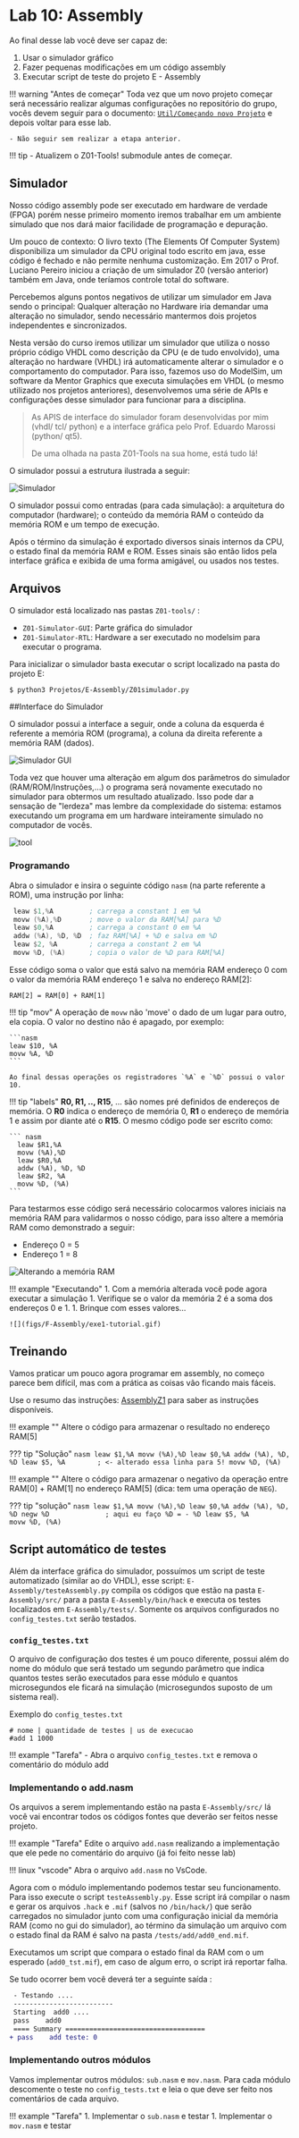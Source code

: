 # Lab 10: Assembly 

Ao final desse lab você deve ser capaz de:

1. Usar o simulador gráfico 
1. Fazer pequenas modificações em um código assembly
1. Executar script de teste do projeto E - Assembly

!!! warning "Antes de começar"
    Toda vez que um novo projeto começar será necessário realizar algumas configurações no repositório do grupo, vocês devem seguir para o documento: [`Util/Começando novo Projeto`](https://insper.github.io/Z01.1/Util-Comecando-novo-projeto/) e depois voltar para esse lab.

    - Não seguir sem realizar a etapa anterior.

!!! tip
    - Atualizem o Z01-Tools! submodule antes de começar.

## Simulador

Nosso código assembly pode ser executado em hardware de verdade (FPGA) porém nesse primeiro momento iremos trabalhar em um ambiente simulado que nos dará maior facilidade de programação e depuração.

Um pouco de contexto: O livro texto (The Elements Of Computer System) disponibiliza um simulador da CPU original todo escrito em java, esse código é fechado e não permite nenhuma customização. Em 2017 o Prof. Luciano Pereiro iniciou a criação de um simulador Z0 (versão anterior) também em Java, onde teríamos controle total do software.

Percebemos alguns pontos negativos de utilizar um simulador em Java sendo o principal: Qualquer alteração no Hardware iria demandar uma alteração no simulador, sendo necessário mantermos dois projetos independentes e sincronizados.

Nesta versão do curso iremos utilizar um simulador que utiliza o nosso próprio código VHDL como descrição da CPU (e de tudo envolvido), uma alteração no hardware (VHDL) irá automaticamente alterar o simulador e o comportamento do computador. Para isso, fazemos uso do ModelSim, um software da Mentor Graphics que executa simulações em VHDL (o mesmo utilizado nos projetos anteriores), desenvolvemos uma série de APIs e configurações desse simulador para funcionar para a disciplina.

> As APIS de interface do simulador foram desenvolvidas por mim (vhdl/ tcl/ python) e a interface gráfica pelo Prof. Eduardo Marossi (python/ qt5). 
>
> De uma olhada na pasta Z01-Tools na sua home, está tudo lá!

O simulador possui a estrutura ilustrada a seguir:

![Simulador](figs/F-Assembly/simulador.svg)

O simulador possui como entradas (para cada simulação): a arquitetura do computador (hardware); o conteúdo da memória RAM o conteúdo da memória ROM e um tempo de execução.

Após o término da simulação é exportado diversos sinais internos da CPU, o estado final da memória RAM e ROM. Esses sinais são então lidos pela interface gráfica e exibida de uma forma amigável, ou usados nos testes.

## Arquivos

O simulador está localizado nas pastas `Z01-tools/` :

- `Z01-Simulator-GUI`: Parte gráfica do simulador
- `Z01-Simulator-RTL`: Hardware a ser executado no modelsim para executar o programa.

Para inicializar o simulador basta executar o script localizado na pasta do projeto E:

``` bash
$ python3 Projetos/E-Assembly/Z01simulador.py
```

##Interface do Simulador 

O simulador possui a interface a seguir, onde a coluna da esquerda é referente a memória ROM (programa), a coluna da direita referente a memória RAM (dados). 

![Simulador GUI](figs/F-Assembly/gui.png)

Toda vez que houver uma alteração em algum dos parâmetros do simulador (RAM/ROM/Instruções,...) o programa será novamente executado no simulador para obtermos um resultado atualizado. Isso pode dar a sensação de "lerdeza" mas lembre da complexidade do sistema: estamos executando um programa em um hardware inteiramente simulado no computador de vocês.

![tool](figs/F-Assembly/gui-tool.svg)

### Programando 

Abra o simulador e insira o seguinte código `nasm` (na parte referente a ROM), uma instrução por linha:

``` nasm
 leaw $1,%A         ; carrega a constant 1 em %A
 movw (%A),%D       ; move o valor da RAM[%A] para %D 
 leaw $0,%A         ; carrega a constant 0 em %A
 addw (%A), %D, %D  ; faz RAM[%A] + %D e salva em %D
 leaw $2, %A        ; carrega a constant 2 em %A
 movw %D, (%A)      ; copia o valor de %D para RAM[%A]
```

Esse código soma o valor que está salvo na memória RAM endereço 0 com o valor da memória RAM endereço 1 e salva no endereço RAM[2]:

```
RAM[2] = RAM[0] + RAM[1]
```

!!! tip "mov"
    A operação de `movw` não 'move' o dado de um lugar para outro, ela copia. O valor no destino não é apagado, por exemplo:
    
    ```nasm
    leaw $10, %A
    movw %A, %D
    ```
    
    Ao final dessas operações os registradores `%A` e `%D` possui o valor 10.

!!! tip "labels"
    **R0, R1, .., R15**, ... são nomes pré definidos de endereços de memória. O **R0** indica o endereço de memória 0, **R1** o endereço de memória 1 e assim por diante até o **R15**. O mesmo código pode ser escrito como:

    ``` nasm
      leaw $R1,%A            
      movw (%A),%D
      leaw $R0,%A
      addw (%A), %D, %D
      leaw $R2, %A
      movw %D, (%A)
    ```


Para testarmos esse código será necessário colocarmos valores iniciais na memória RAM para validarmos o nosso código, para isso altere a memória RAM como demonstrado a seguir:

- Endereço 0 = 5
- Endereço 1 = 8

![Alterando a memória RAM](figs/F-Assembly/exe1.png)


!!! example "Executando"
    1. Com a memória alterada você pode agora executar a simulação
    1. Verifique se o valor da memória 2 é a soma dos endereços 0 e 1.
    1. Brinque com esses valores...

    ![](figs/F-Assembly/exe1-tutorial.gif)

## Treinando

Vamos praticar um pouco agora programar em assembly, no começo parece bem difícil, mas com a prática as coisas vão ficando mais fáceis.

Use o resumo das instruções: [AssemblyZ1](https://insper.github.io/Z01.1/Util-Resumo-Assembly) para saber as instruções disponíveis.

!!! example ""
    Altere o código para armazenar o resultado no endereço RAM[5]
    
??? tip "Solução"
    ```nasm
    leaw $1,%A
    movw (%A),%D
    leaw $0,%A
    addw (%A), %D, %D
    leaw $5, %A        ; <- alterado essa linha para 5!
    movw %D, (%A)
    ```

!!! example ""
    Altere o código para armazenar o negativo da operação entre RAM[0] + RAM[1] no endereço RAM[5] (dica: tem uma operação de `NEG`).
    
??? tip "solução"
    ```nasm
    leaw $1,%A
    movw (%A),%D
    leaw $0,%A
    addw (%A), %D, %D
    negw %D              ; aqui eu faço %D = - %D
    leaw $5, %A        
    movw %D, (%A)
    ```
    
## Script automático de testes

Além da interface gráfica do simulador, possuímos um script de teste automatizado (similar ao do VHDL), esse script: `E-Assembly/testeAssembly.py` compila os códigos que estão na pasta `E-Assembly/src/` para a pasta `E-Assembly/bin/hack` e executa os testes localizados em `E-Assembly/tests/`. Somente os arquivos configurados no `config_testes.txt` serão testados.

### `config_testes.txt`

O arquivo de configuração dos testes é um pouco diferente, possui além do nome do módulo que será testado um segundo parâmetro que indica quantos testes serão executados para esse módulo e quantos microsegundos ele ficará na simulação (microsegundos suposto de um sistema real).

Exemplo do `config_testes.txt`
```
# nome | quantidade de testes | us de execucao
#add 1 1000
```

!!! example "Tarefa"
    - Abra o arquivo `config_testes.txt` e remova o comentário do módulo add

### Implementando o add.nasm

Os arquivos a serem implementando estão na pasta `E-Assembly/src/` lá você vai encontrar todos os códigos fontes que deverão ser feitos nesse projeto. 

!!! example "Tarefa"
    Edite o arquivo `add.nasm` realizando a implementação que ele pede no comentário do arquivo (já foi feito nesse lab)
    
!!! linux "vscode"
    Abra o arquivo `add.nasm` no VsCode.

Agora com o módulo implementando podemos testar seu funcionamento. Para isso execute o script `testeAssembly.py`. Esse script irá compilar o nasm e gerar os arquivos `.hack` e `.mif` (salvos no `/bin/hack/`) que serão carregados no simulador junto com uma configuração inicial da memória RAM (como no gui do simulador), ao término da simulação um arquivo com o estado final da RAM é salvo na pasta `/tests/add/add0_end.mif`.

Executamos um script que compara o estado final da RAM com o um esperado (`add0_tst.mif`), em caso de algum erro, o script irá reportar falha.

Se tudo ocorrer bem você deverá ter a seguinte saída :

```diff
 - Testando .... 
 -------------------------
 Starting  add0 ....
 pass    add0
 ==== Summary ===================================
+ pass    add teste: 0
```
 
### Implementando outros módulos

Vamos implementar outros módulos: `sub.nasm` e `mov.nasm`. Para cada módulo descomente o teste no `config_tests.txt` e leia o que deve ser feito nos comentários de cada arquivo.

!!! example "Tarefa"
    1. Implementar o `sub.nasm` e testar
    1. Implementar o `mov.nasm` e testar
